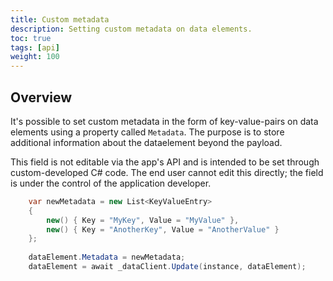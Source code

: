 ```yaml
---
title: Custom metadata
description: Setting custom metadata on data elements.
toc: true
tags: [api]
weight: 100
---
```


## Overview

It's possible to set custom metadata in the form of key-value-pairs on data elements using a property called `Metadata`.
The purpose is to store additional information about the dataelement beyond the payload.

This field is not editable via the app's API and is intended to be set through custom-developed C# code. 
The end user cannot edit this directly; the field is under the control of the application developer.

```csharp
    var newMetadata = new List<KeyValueEntry>
    {
        new() { Key = "MyKey", Value = "MyValue" },
        new() { Key = "AnotherKey", Value = "AnotherValue" }
    };
    
    dataElement.Metadata = newMetadata;
    dataElement = await _dataClient.Update(instance, dataElement);
```